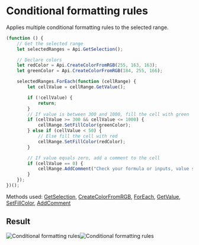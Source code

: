 # Conditional formatting rules

Applies multiple conditional formatting rules to the selected range.

<!-- This code snippet is shown in the screenshot. -->

<!-- eslint-skip -->

```ts
(function () {
    // Get the selected range
    let selectedRanges = Api.GetSelection();

    // Declare colors
    let redColor = Api.CreateColorFromRGB(255, 163, 163);
    let greenColor = Api.CreateColorFromRGB(184, 255, 166);

    selectedRanges.ForEach(function (cellRange) {
        let cellValue = cellRange.GetValue();

        if (!cellValue) {
            return;
        }
        // If value is between 300 and 1000, fill the cell with green
        if (cellValue >= 300 && cellValue <= 1000) {
            cellRange.SetFillColor(greenColor);
        } else if (cellValue < 50) {
            // Else fill the cell with red
            cellRange.SetFillColor(redColor);
        }

        // If value equals zero, add a comment to the cell
        if (cellValue == 0) {
            cellRange.AddComment("Check your formula or inputs, value should not be zero");
        }
    });
})();
```

Methods used: [GetSelection](../../../docs/office-api/usage-api/spreadsheet-api/Api/Methods/GetSelection.md), [CreateColorFromRGB](../../../docs/office-api/usage-api/spreadsheet-api/Api/Methods/CreateColorFromRGB.md), [ForEach](../../../docs/office-api/usage-api/spreadsheet-api/ApiRange/Methods/ForEach.md), [GetValue](../../../docs/office-api/usage-api/spreadsheet-api/ApiRange/Methods/GetValue.md), [SetFillColor](../../../docs/office-api/usage-api/spreadsheet-api/ApiRange/Methods/SetFillColor.md), [AddComment](../../../docs/office-api/usage-api/spreadsheet-api/ApiRange/Methods/AddComment.md)

## Result

<!-- imgpath -->

![Conditional formatting rules](/assets/images/plugins/conditional-formatting-rules.png#gh-light-mode-only)![Conditional formatting rules](/assets/images/plugins/conditional-formatting-rules.dark.png#gh-dark-mode-only)
